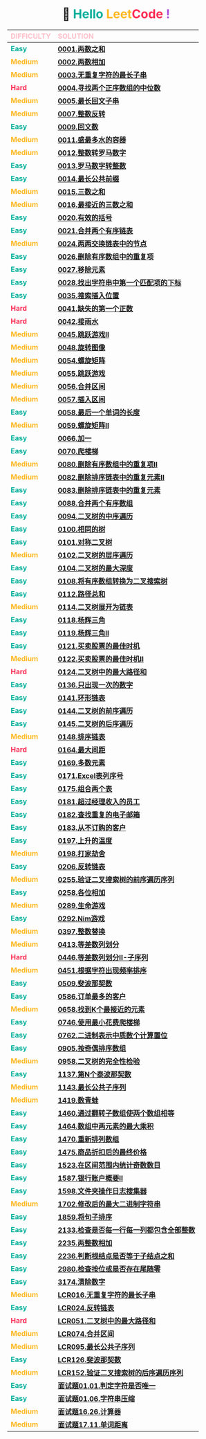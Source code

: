 <h1 style="text-align: center;">🚀 <span style="color: #00AF9B;">Hello</span> <span style="color: #FFB822;">Leet</span><span style="color: #FF2D55;">Code</span> <span style="color: #AF52DE;">!</span></h1>

| <span style="color: #FFC0CB;">**DIFFICULTY**</span> | <span style="color: #FFC0CB;">**SOLUTION**</span> |
| :--- | :--- |
| <span style="color: #00AF9B;">**Easy**</span>   | [**0001.两数之和**](../easy/0001.两数之和.md) |
| <span style="color: #FFB822;">**Medium**</span> | [**0002.两数相加**](../medium/0002.两数相加.md) |
| <span style="color: #FFB822;">**Medium**</span> | [**0003.无重复字符的最长子串**](../medium/0003.无重复字符的最长子串.md) |
| <span style="color: #FF2D55;">**Hard**</span>   | [**0004.寻找两个正序数组的中位数**](../hard/0004.寻找两个正序数组的中位数.md) |
| <span style="color: #FFB822;">**Medium**</span> | [**0005.最长回文子串**](../medium/0005.最长回文子串.md) |
| <span style="color: #FFB822;">**Medium**</span> | [**0007.整数反转**](../medium/0007.整数反转.md) |
| <span style="color: #00AF9B;">**Easy**</span>   | [**0009.回文数**](../easy/0009.回文数.md) |
| <span style="color: #FFB822;">**Medium**</span> | [**0011.盛最多水的容器**](../medium/0011.盛最多水的容器.md) |
| <span style="color: #FFB822;">**Medium**</span> | [**0012.整数转罗马数字**](../medium/0012.整数转罗马数字.md) |
| <span style="color: #00AF9B;">**Easy**</span>   | [**0013.罗马数字转整数**](../easy/0013.罗马数字转整数.md) |
| <span style="color: #00AF9B;">**Easy**</span>   | [**0014.最长公共前缀**](../easy/0014.最长公共前缀.md) |
| <span style="color: #FFB822;">**Medium**</span> | [**0015.三数之和**](../medium/0015.三数之和.md) |
| <span style="color: #FFB822;">**Medium**</span> | [**0016.最接近的三数之和**](../medium/0016.最接近的三数之和.md) |
| <span style="color: #00AF9B;">**Easy**</span>   | [**0020.有效的括号**](../easy/0020.有效的括号.md) |
| <span style="color: #00AF9B;">**Easy**</span>   | [**0021.合并两个有序链表**](../easy/0021.合并两个有序链表.md) |
| <span style="color: #FFB822;">**Medium**</span> | [**0024.两两交换链表中的节点**](../medium/0024.两两交换链表中的节点.md) |
| <span style="color: #00AF9B;">**Easy**</span>   | [**0026.删除有序数组中的重复项**](../easy/0026.删除有序数组中的重复项.md) |
| <span style="color: #00AF9B;">**Easy**</span>   | [**0027.移除元素**](../easy/0027.移除元素.md) |
| <span style="color: #00AF9B;">**Easy**</span>   | [**0028.找出字符串中第一个匹配项的下标**](../easy/0028.找出字符串中第一个匹配项的下标.md) |
| <span style="color: #00AF9B;">**Easy**</span>   | [**0035.搜索插入位置**](../easy/0035.搜索插入位置.md) |
| <span style="color: #FF2D55;">**Hard**</span>   | [**0041.缺失的第一个正数**](../hard/0041.缺失的第一个正数.md) |
| <span style="color: #FF2D55;">**Hard**</span>   | [**0042.接雨水**](../hard/0042.接雨水.md) |
| <span style="color: #FFB822;">**Medium**</span> | [**0045.跳跃游戏II**](../medium/0045.跳跃游戏II.md) |
| <span style="color: #FFB822;">**Medium**</span> | [**0048.旋转图像**](../medium/0048.旋转图像.md) |
| <span style="color: #FFB822;">**Medium**</span> | [**0054.螺旋矩阵**](../medium/0054.螺旋矩阵.md) |
| <span style="color: #FFB822;">**Medium**</span> | [**0055.跳跃游戏**](../medium/0055.跳跃游戏.md) |
| <span style="color: #FFB822;">**Medium**</span> | [**0056.合并区间**](../medium/0056.合并区间.md) |
| <span style="color: #FFB822;">**Medium**</span> | [**0057.插入区间**](../medium/0057.插入区间.md) |
| <span style="color: #00AF9B;">**Easy**</span>   | [**0058.最后一个单词的长度**](../easy/0058.最后一个单词的长度.md) |
| <span style="color: #FFB822;">**Medium**</span> | [**0059.螺旋矩阵II**](../medium/0059.螺旋矩阵II.md) |
| <span style="color: #00AF9B;">**Easy**</span>   | [**0066.加一**](../easy/0066.加一.md) |
| <span style="color: #00AF9B;">**Easy**</span>   | [**0070.爬楼梯**](../easy/0070.爬楼梯.md) |
| <span style="color: #FFB822;">**Medium**</span> | [**0080.删除有序数组中的重复项II**](../medium/0080.删除有序数组中的重复项II.md) |
| <span style="color: #FFB822;">**Medium**</span> | [**0082.删除排序链表中的重复元素II**](../medium/0082.删除排序链表中的重复元素II.md) |
| <span style="color: #00AF9B;">**Easy**</span>   | [**0083.删除排序链表中的重复元素**](../easy/0083.删除排序链表中的重复元素.md) |
| <span style="color: #00AF9B;">**Easy**</span>   | [**0088.合并两个有序数组**](../easy/0088.合并两个有序数组.md) |
| <span style="color: #00AF9B;">**Easy**</span>   | [**0094.二叉树的中序遍历**](../easy/0094.二叉树的中序遍历.md) |
| <span style="color: #00AF9B;">**Easy**</span>   | [**0100.相同的树**](../easy/0100.相同的树.md) |
| <span style="color: #00AF9B;">**Easy**</span>   | [**0101.对称二叉树**](../easy/0101.对称二叉树.md) |
| <span style="color: #FFB822;">**Medium**</span> | [**0102.二叉树的层序遍历**](../medium/0102.二叉树的层序遍历.md) |
| <span style="color: #00AF9B;">**Easy**</span>   | [**0104.二叉树的最大深度**](../easy/0104.二叉树的最大深度.md) |
| <span style="color: #00AF9B;">**Easy**</span>   | [**0108.将有序数组转换为二叉搜索树**](../easy/0108.将有序数组转换为二叉搜索树.md) |
| <span style="color: #00AF9B;">**Easy**</span>   | [**0112.路径总和**](../easy/0112.路径总和.md) |
| <span style="color: #FFB822;">**Medium**</span> | [**0114.二叉树展开为链表**](../medium/0114.二叉树展开为链表.md) |
| <span style="color: #00AF9B;">**Easy**</span>   | [**0118.杨辉三角**](../easy/0118.杨辉三角.md) |
| <span style="color: #00AF9B;">**Easy**</span>   | [**0119.杨辉三角II**](../easy/0119.杨辉三角II.md) |
| <span style="color: #00AF9B;">**Easy**</span>   | [**0121.买卖股票的最佳时机**](../easy/0121.买卖股票的最佳时机.md) |
| <span style="color: #FFB822;">**Medium**</span> | [**0122.买卖股票的最佳时机II**](../medium/0122.买卖股票的最佳时机II.md) |
| <span style="color: #FF2D55;">**Hard**</span>   | [**0124.二叉树中的最大路径和**](../hard/0124.二叉树中的最大路径和.md) |
| <span style="color: #00AF9B;">**Easy**</span>   | [**0136.只出现一次的数字**](../easy/0136.只出现一次的数字.md) |
| <span style="color: #00AF9B;">**Easy**</span>   | [**0141.环形链表**](../easy/0141.环形链表.md) |
| <span style="color: #00AF9B;">**Easy**</span>   | [**0144.二叉树的前序遍历**](../easy/0144.二叉树的前序遍历.md) |
| <span style="color: #00AF9B;">**Easy**</span>   | [**0145.二叉树的后序遍历**](../easy/0145.二叉树的后序遍历.md) |
| <span style="color: #FFB822;">**Medium**</span> | [**0148.排序链表**](../medium/0148.排序链表.md) |
| <span style="color: #FF2D55;">**Hard**</span>   | [**0164.最大间距**](../hard/0164.最大间距.md) |
| <span style="color: #00AF9B;">**Easy**</span>   | [**0169.多数元素**](../easy/0169.多数元素.md) |
| <span style="color: #00AF9B;">**Easy**</span>   | [**0171.Excel表列序号**](../easy/0171.Excel表列序号.md) |
| <span style="color: #00AF9B;">**Easy**</span>   | [**0175.组合两个表**](../easy/0175.组合两个表.md) |
| <span style="color: #00AF9B;">**Easy**</span>   | [**0181.超过经理收入的员工**](../easy/0181.超过经理收入的员工.md) |
| <span style="color: #00AF9B;">**Easy**</span>   | [**0182.查找重复的电子邮箱**](../easy/0182.查找重复的电子邮箱.md) |
| <span style="color: #00AF9B;">**Easy**</span>   | [**0183.从不订购的客户**](../easy/0183.从不订购的客户.md) |
| <span style="color: #00AF9B;">**Easy**</span>   | [**0197.上升的温度**](../easy/0197.上升的温度.md) |
| <span style="color: #FFB822;">**Medium**</span> | [**0198.打家劫舍**](../medium/0198.打家劫舍.md) |
| <span style="color: #00AF9B;">**Easy**</span>   | [**0206.反转链表**](../easy/0206.反转链表.md) |
| <span style="color: #FFB822;">**Medium**</span> | [**0255.验证二叉搜索树的前序遍历序列**](../medium/0255.验证二叉搜索树的前序遍历序列.md) |
| <span style="color: #00AF9B;">**Easy**</span>   | [**0258.各位相加**](../easy/0258.各位相加.md) |
| <span style="color: #FFB822;">**Medium**</span> | [**0289.生命游戏**](../medium/0289.生命游戏.md) |
| <span style="color: #00AF9B;">**Easy**</span>   | [**0292.Nim游戏**](../easy/0292.Nim游戏.md) |
| <span style="color: #FFB822;">**Medium**</span> | [**0397.整数替换**](../medium/0397.整数替换.md) |
| <span style="color: #FFB822;">**Medium**</span> | [**0413.等差数列划分**](../medium/0413.等差数列划分.md) |
| <span style="color: #FF2D55;">**Hard**</span>   | [**0446.等差数列划分II-子序列**](../hard/0446.等差数列划分II-子序列.md) |
| <span style="color: #FFB822;">**Medium**</span> | [**0451.根据字符出现频率排序**](../medium/0451.根据字符出现频率排序.md) |
| <span style="color: #00AF9B;">**Easy**</span>   | [**0509.斐波那契数**](../easy/0509.斐波那契数.md) |
| <span style="color: #00AF9B;">**Easy**</span>   | [**0586.订单最多的客户**](../easy/0586.订单最多的客户.md) |
| <span style="color: #FFB822;">**Medium**</span> | [**0658.找到K个最接近的元素**](../medium/0658.找到K个最接近的元素.md) |
| <span style="color: #00AF9B;">**Easy**</span>   | [**0746.使用最小花费爬楼梯**](../easy/0746.使用最小花费爬楼梯.md) |
| <span style="color: #00AF9B;">**Easy**</span>   | [**0762.二进制表示中质数个计算置位**](../easy/0762.二进制表示中质数个计算置位.md) |
| <span style="color: #00AF9B;">**Easy**</span>   | [**0905.按奇偶排序数组**](../easy/0905.按奇偶排序数组.md) |
| <span style="color: #FFB822;">**Medium**</span> | [**0958.二叉树的完全性检验**](../medium/0958.二叉树的完全性检验.md) |
| <span style="color: #00AF9B;">**Easy**</span>   | [**1137.第N个泰波那契数**](../easy/1137.第N个泰波那契数.md) |
| <span style="color: #FFB822;">**Medium**</span> | [**1143.最长公共子序列**](../medium/1143.最长公共子序列.md) |
| <span style="color: #FFB822;">**Medium**</span> | [**1419.数青蛙**](../medium/1419.数青蛙.md) |
| <span style="color: #00AF9B;">**Easy**</span>   | [**1460.通过翻转子数组使两个数组相等**](../easy/1460.通过翻转子数组使两个数组相等.md) |
| <span style="color: #00AF9B;">**Easy**</span>   | [**1464.数组中两元素的最大乘积**](../easy/1464.数组中两元素的最大乘积.md) |
| <span style="color: #00AF9B;">**Easy**</span>   | [**1470.重新排列数组**](../easy/1470.重新排列数组.md) |
| <span style="color: #00AF9B;">**Easy**</span>   | [**1475.商品折扣后的最终价格**](../easy/1475.商品折扣后的最终价格.md) |
| <span style="color: #00AF9B;">**Easy**</span>   | [**1523.在区间范围内统计奇数数目**](../easy/1523.在区间范围内统计奇数数目.md) |
| <span style="color: #00AF9B;">**Easy**</span>   | [**1587.银行账户概要II**](../easy/1587.银行账户概要II.md) |
| <span style="color: #00AF9B;">**Easy**</span>   | [**1598.文件夹操作日志搜集器**](../easy/1598.文件夹操作日志搜集器.md) |
| <span style="color: #FFB822;">**Medium**</span> | [**1702.修改后的最大二进制字符串**](../medium/1702.修改后的最大二进制字符串.md) |
| <span style="color: #00AF9B;">**Easy**</span>   | [**1859.将句子排序**](../easy/1859.将句子排序.md) |
| <span style="color: #00AF9B;">**Easy**</span>   | [**2133.检查是否每一行每一列都包含全部整数**](../easy/2133.检查是否每一行每一列都包含全部整数.md) |
| <span style="color: #00AF9B;">**Easy**</span>   | [**2235.两整数相加**](../easy/2235.两整数相加.md) |
| <span style="color: #00AF9B;">**Easy**</span>   | [**2236.判断根结点是否等于子结点之和**](../easy/2236.判断根结点是否等于子结点之和.md) |
| <span style="color: #00AF9B;">**Easy**</span>   | [**2980.检查按位或是否存在尾随零**](../easy/2980.检查按位或是否存在尾随零.md) |
| <span style="color: #00AF9B;">**Easy**</span>   | [**3174.清除数字**](../easy/3174.清除数字.md) |
| <span style="color: #FFB822;">**Medium**</span> | [**LCR016.无重复字符的最长子串**](../medium/LCR016.无重复字符的最长子串.md) |
| <span style="color: #00AF9B;">**Easy**</span>   | [**LCR024.反转链表**](../easy/LCR024.反转链表.md) |
| <span style="color: #FF2D55;">**Hard**</span>   | [**LCR051.二叉树中的最大路径和**](../hard/LCR051.二叉树中的最大路径和.md) |
| <span style="color: #FFB822;">**Medium**</span> | [**LCR074.合并区间**](../medium/LCR074.合并区间.md) |
| <span style="color: #FFB822;">**Medium**</span> | [**LCR095.最长公共子序列**](../medium/LCR095.最长公共子序列.md) |
| <span style="color: #00AF9B;">**Easy**</span>   | [**LCR126.斐波那契数**](../easy/LCR126.斐波那契数.md) |
| <span style="color: #FFB822;">**Medium**</span> | [**LCR152.验证二叉搜索树的后序遍历序列**](../medium/LCR152.验证二叉搜索树的后序遍历序列.md) |
| <span style="color: #00AF9B;">**Easy**</span>   | [**面试题01.01.判定字符是否唯一**](../easy/面试题01.01.判定字符是否唯一.md) |
| <span style="color: #00AF9B;">**Easy**</span>   | [**面试题01.06.字符串压缩**](../easy/面试题01.06.字符串压缩.md) |
| <span style="color: #FFB822;">**Medium**</span> | [**面试题16.26.计算器**](../medium/面试题16.26.计算器.md) |
| <span style="color: #FFB822;">**Medium**</span> | [**面试题17.11.单词距离**](../medium/面试题17.11.单词距离.md) |
